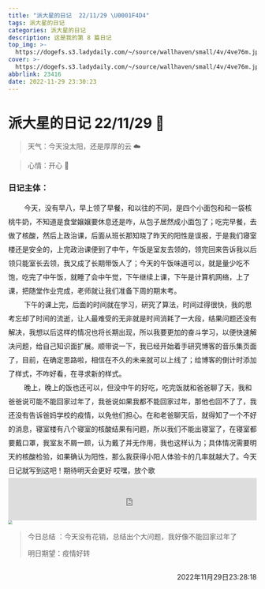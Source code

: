 ```yaml
---
title: "派大星的日记  22/11/29 \U0001F4D4"
tags: 派大星的日记
categories: 派大星的日记
description: 这是我的第 8 篇日记
top_img: >-
  https://dogefs.s3.ladydaily.com/~/source/wallhaven/small/4v/4ve76m.jpg?w=400&h=200&fmt=webp
cover: >-
  https://dogefs.s3.ladydaily.com/~/source/wallhaven/small/4v/4ve76m.jpg?w=400&h=200&fmt=webp
abbrlink: 23416
date: 2022-11-29 23:30:23
---
```


# 派大星的日记 22/11/29 📔

> 天气：今天没太阳，还是厚厚的云 ☁️

> 心情：开心 🌼

<style>
.main {
    padding: 0;
	text-indent: 2rem;
}
.main {
	margin: 0 0 !important;
	line-height: 2em;
    font-family: '微软雅黑';
	list-style-type: none !important;
}
    .img_text {
        text-align: center;
        margin: 0 !important;
        font-size: 12px;
    }
</style>
### 日记主体：

<p class="main">今天，没有早八，早上领了早餐，和以往的不同，是四个小面包和和一袋核桃牛奶，不知道是食堂嬢嬢要休息还是咋，从包子居然成小面包了；吃完早餐，去做了核酸，然后上政治课，后面从班长那知晓了昨天的阳性是误报，于是我们寝室楼还是安全的，上完政治课便到了中午，午饭是室友去领的，领完回来告诉我以后领只能室长去领，我又成了长期带饭人了；今天的午饭味道可以，就是量少吃不饱，吃完了中午饭，就睡了会中午觉，下午继续上课，下午是计算机网络，上了课，把随堂作业完成，老师就让我们准备下周的期末考。</p>
<p class="main">下午的课上完，后面的时间就在学习，研究了算法，时间过得很快，我的思考忘却了时间的流逝，让人最难受的无非就是时间消耗了一大段，结果问题还没有解决，我想以后这样的情况也将长期出现，所以我要更加的奋斗学习，以便快速解决问题，给自己知识面扩展。顺带说一下，我已经开始着手研究博客的音乐集页面了，目前，在确定思路啦，相信在不久的未来就可以上线了；给博客的倒计时添加了样式，不咋好看，在寻求新的样式。</p>
<p class="main">晚上，晚上的饭也还可以，但没中午的好吃，吃完饭就和爸爸聊了天，我和爸爸说可能不能回家过年了，我爸说如果我都不能回家过年，那他也回不了了，我还没有告诉爸妈学校的疫情，以免他们担心。在和老爸聊天后，就得知了一个不好的消息，寝室楼有八个寝室的核酸结果有问题，所以我们不能出寝室了，在寝室都要戴口罩，我室友不屑一顾，认为戴了并无作用，我也这样认为；具体情况需要明天的核酸检验，如果确认为阳性，那么我获得小阳人体验卡的几率就越大了。今天日记就写到这吧！期待明天会更好 哎嘿，放个歌</p>

<iframe frameborder="no" border="0" marginwidth="0" marginheight="0" width=100% height=86 src="https://music.163.com/outchain/player?type=2&id=486855953&auto=1&height=66" auto="1"></iframe>

<img src="https://typora-xjw.oss-cn-chengdu.aliyuncs.com/img/20221130140140.gif" style="zoom:50%;" />

> 今日总结 ：今天没有花销，总结出个大问题，我好像不能回家过年了
>
> 明日期望：疫情好转

<p style="float: right">2022年11月29日23:28:18</p><br>

